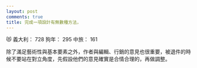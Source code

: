```yaml
---
layout: post
comments: true
title: 完成一項設計有無數種方法，
---
```


:heart_eyes_cat: 義大利： 728 狗年： 295 中旅： 161


除了滿足藝術性與基本要素之外，作者與編輯、行銷的意見也很重要，被退件的時候不要站在對立角度，先假設他們的意見確實是合情合理的，再做調整。
